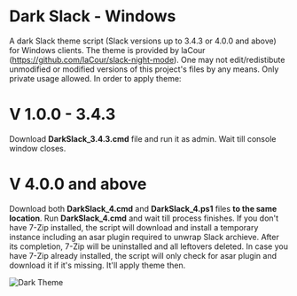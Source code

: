 # Dark Slack - Windows
A dark Slack theme script (Slack versions up to 3.4.3 or 4.0.0 and above) for Windows clients. The theme is provided by laCour (https://github.com/laCour/slack-night-mode). One may not edit/redistibute unmodified or modified versions of this project's files by any means. Only private usage allowed. In order to apply theme:

# V 1.0.0 - 3.4.3
Download **DarkSlack_3.4.3.cmd** file and run it as admin. Wait till console window closes.

# V 4.0.0 and above
Download both **DarkSlack_4.cmd** and **DarkSlack_4.ps1** files **to the same location**. Run **DarkSlack_4.cmd** and wait till process finishes. If you don't have 7-Zip installed, the script will download and install a temporary instance including an asar plugin required to unwrap Slack archieve. After its completion, 7-Zip will be uninstalled and all leftovers deleted. In case you have 7-Zip already installed, the script will only check for asar plugin and download it if it's missing. It'll apply theme then.

![Dark Theme](https://camo.githubusercontent.com/a01e148f7743dd4dd046ce8eb1328311cf2e2b9f/68747470733a2f2f757365727374796c65732e6f72672f7374796c655f73637265656e73686f74732f3131373437355f61667465722e706e67)
